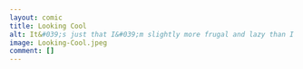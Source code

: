 ```yaml
---
layout: comic
title: Looking Cool
alt: It&#039;s just that I&#039;m slightly more frugal and lazy than I am vain.
image: Looking-Cool.jpeg
comment: []
---
```

